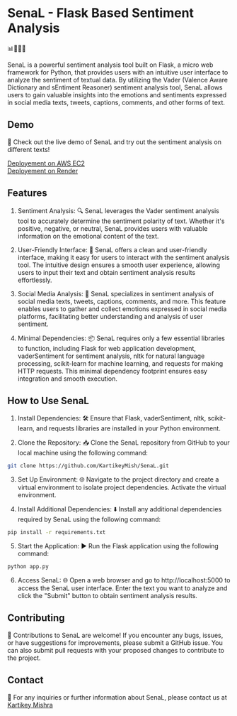 # SenaL - Flask Based Sentiment Analysis
📊🔎💬🚀

SenaL is a powerful sentiment analysis tool built on Flask, a micro web framework for Python, that provides users with an intuitive user interface to analyze the sentiment of textual data. By utilizing the Vader (Valence Aware Dictionary and sEntiment Reasoner) sentiment analysis tool, SenaL allows users to gain valuable insights into the emotions and sentiments expressed in social media texts, tweets, captions, comments, and other forms of text.

## Demo

🎉 Check out the live demo of SenaL and try out the sentiment analysis on different texts!

[Deployement on AWS EC2](http://13.233.193.138:5000/) <br>
[Deployement on Render](https://senal.onrender.com)


## Features

1. Sentiment Analysis: 🔍 SenaL leverages the Vader sentiment analysis tool to accurately determine the sentiment polarity of text. Whether it's positive, negative, or neutral, SenaL provides users with valuable information on the emotional content of the text.

2. User-Friendly Interface: 🚀 SenaL offers a clean and user-friendly interface, making it easy for users to interact with the sentiment analysis tool. The intuitive design ensures a smooth user experience, allowing users to input their text and obtain sentiment analysis results effortlessly.

3. Social Media Analysis: 💬 SenaL specializes in sentiment analysis of social media texts, tweets, captions, comments, and more. This feature enables users to gather and collect emotions expressed in social media platforms, facilitating better understanding and analysis of user sentiment.

4. Minimal Dependencies: 📦 SenaL requires only a few essential libraries to function, including Flask for web application development, vaderSentiment for sentiment analysis, nltk for natural language processing, scikit-learn for machine learning, and requests for making HTTP requests. This minimal dependency footprint ensures easy integration and smooth execution.



## How to Use SenaL

1. Install Dependencies: 🛠️ Ensure that Flask, vaderSentiment, nltk, scikit-learn, and requests libraries are installed in your Python environment.

2. Clone the Repository: 📥 Clone the SenaL repository from GitHub to your local machine using the following command:

```bash []
git clone https://github.com/KartikeyMish/SenaL.git
```
3. Set Up Environment: 🌐 Navigate to the project directory and create a virtual environment to isolate project dependencies. Activate the virtual environment.

4. Install Additional Dependencies: ⬇️ Install any additional dependencies required by SenaL using the following command:

```bash []
pip install -r requirements.txt
```
5. Start the Application: ▶️ Run the Flask application using the following command:

```bash []
python app.py
```

6. Access SenaL: 🌐 Open a web browser and go to http://localhost:5000 to access the SenaL user interface. Enter the text you want to analyze and click the "Submit" button to obtain sentiment analysis results.

## Contributing

🤝 Contributions to SenaL are welcome! If you encounter any bugs, issues, or have suggestions for improvements, please submit a GitHub issue. You can also submit pull requests with your proposed changes to contribute to the project.

## Contact

📧 For any inquiries or further information about SenaL, please contact us at [Kartikey Mishra](kartikeymishra626@gmail.com)
